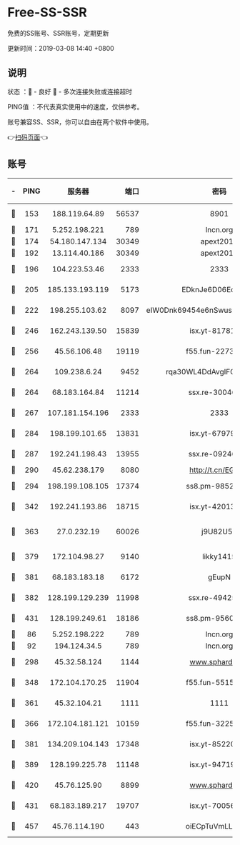 # Free-SS-SSR

免费的SS账号、SSR账号，定期更新

更新时间：2019-03-08 14:40 +0800

## 说明

状态     ：🙂 - 良好 🙁 - 多次连接失败或连接超时

PING值   ：不代表真实使用中的速度，仅供参考。

账号兼容SS、SSR，你可以自由在两个软件中使用。

👉[扫码页面](https://liesauer.github.io/Free-SS-SSR/)👈

## 账号

|-|PING|服务器|端口|密码|加密方式|区域|
|:----:|:----:|:-----:|-----:|:----:|:----:|:----:|
|🙂|153|188.119.64.89|56537|8901|aes-256-cfb|RU|
|🙂|171|5.252.198.221|789|lncn.org|rc4|JP|
|🙂|174|54.180.147.134|30349|apext2019|chacha20|KR|
|🙂|192|13.114.40.186|30349|apext2019|chacha20|JP|
|🙂|196|104.223.53.46|2333|2333|aes-256-cfb|US|
|🙂|205|185.133.193.119|5173|EDknJe6D06EoWDaw|aes-256-cfb|US|
|🙂|222|198.255.103.62|8097|eIW0Dnk69454e6nSwuspv9DmS201tQ0D|aes-256-cfb|US|
|🙂|246|162.243.139.50|15839|isx.yt-81781713|aes-256-cfb|US|
|🙂|256|45.56.106.48|19119|f55.fun-22731576|aes-256-cfb|US|
|🙂|264|109.238.6.24|9452|rqa30WL4DdAvgIFG6Fs3znzTa|aes-256-cfb|FR|
|🙂|264|68.183.164.84|11214|ssx.re-30046337|aes-256-cfb|US|
|🙂|267|107.181.154.196|2333|2333|aes-256-cfb|US|
|🙂|284|198.199.101.65|13831|isx.yt-67979439|aes-256-cfb|US|
|🙂|287|192.241.198.43|13955|ssx.re-09246977|aes-256-cfb|US|
|🙂|290|45.62.238.179|8080|http://t.cn/EGJIyrl|rc4-md5|CA|
|🙂|294|198.199.108.105|17374|ss8.pm-98527684|aes-256-cfb|US|
|🙂|342|192.241.193.86|18715|isx.yt-42013662|aes-256-cfb|US|
|🙂|363|27.0.232.19|60026|j9U82U53|xchacha20-ietf-poly1305|HK|
|🙂|379|172.104.98.27|9140|likky1415|aes-256-cfb|JP|
|🙂|381|68.183.183.18|6172|gEupN|aes-256-cfb|SG|
|🙂|382|128.199.129.239|11998|ssx.re-49425737|aes-256-cfb|SG|
|🙂|431|128.199.249.61|18186|ss8.pm-95603573|aes-256-cfb|SG|
|🙂|86|5.252.198.222|789|lncn.org|rc4|JP|
|🙂|92|194.124.34.5|789|lncn.org|rc4|JP|
|🙂|298|45.32.58.124|1144|www.sphard.com|aes-256-cfb|JP|
|🙂|348|172.104.170.25|11904|f55.fun-55158712|aes-256-cfb|SG|
|🙂|361|45.32.104.21|1111|1111|aes-256-cfb|SG|
|🙂|366|172.104.181.121|10159|f55.fun-32253878|aes-256-cfb|SG|
|🙂|381|134.209.104.143|17348|isx.yt-85220846|aes-256-cfb|SG|
|🙂|389|128.199.225.78|11148|isx.yt-94719488|aes-256-cfb|SG|
|🙂|420|45.76.125.90|8899|www.sphard.com|aes-256-cfb|AU|
|🙂|431|68.183.189.217|19707|isx.yt-70056316|aes-256-cfb|SG|
|🙂|457|45.76.114.190|443|oiECpTuVmLLxk4Ts|aes-256-cfb|AU|
